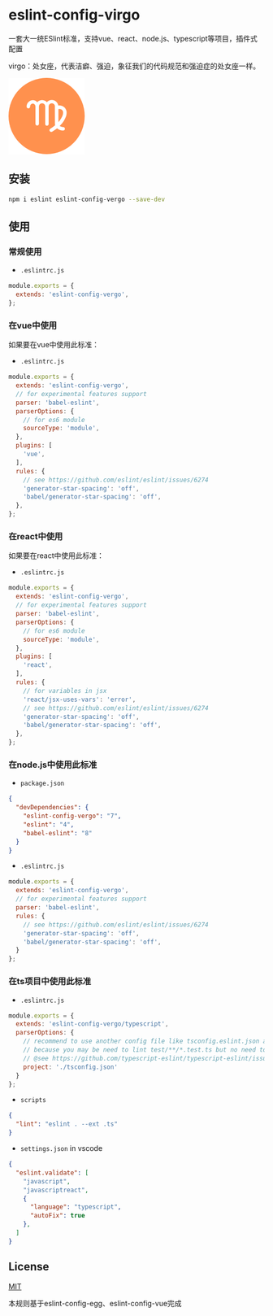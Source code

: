 # eslint-config-virgo

一套大一统ESlint标准，支持vue、react、node.js、typescript等项目，插件式配置

virgo：处女座，代表洁癖、强迫，象征我们的代码规范和强迫症的处女座一样。

<a href="url"><img src="icon.png" height="150" width="150" ></a>

## 安装

```bash
npm i eslint eslint-config-vergo --save-dev
```

## 使用

### 常规使用

- `.eslintrc.js`

```js
module.exports = {
  extends: 'eslint-config-vergo',
};
```

### 在vue中使用
如果要在vue中使用此标准：

- `.eslintrc.js`

```js
module.exports = {
  extends: 'eslint-config-vergo',
  // for experimental features support
  parser: 'babel-eslint',
  parserOptions: {
    // for es6 module
    sourceType: 'module',
  },
  plugins: [
    'vue',
  ],
  rules: {
    // see https://github.com/eslint/eslint/issues/6274
    'generator-star-spacing': 'off',
    'babel/generator-star-spacing': 'off',
  },
};
```

### 在react中使用
如果要在react中使用此标准：

- `.eslintrc.js`

```js
module.exports = {
  extends: 'eslint-config-vergo',
  // for experimental features support
  parser: 'babel-eslint',
  parserOptions: {
    // for es6 module
    sourceType: 'module',
  },
  plugins: [
    'react',
  ],
  rules: {
    // for variables in jsx
    'react/jsx-uses-vars': 'error',
    // see https://github.com/eslint/eslint/issues/6274
    'generator-star-spacing': 'off',
    'babel/generator-star-spacing': 'off',
  },
};
```

### 在node.js中使用此标准

- `package.json`

```json
{
  "devDependencies": {
    "eslint-config-vergo": "7",
    "eslint": "4",
    "babel-eslint": "8"
  }
}
```

- `.eslintrc.js`

```js
module.exports = {
  extends: 'eslint-config-vergo',
  // for experimental features support
  parser: 'babel-eslint',
  rules: {
    // see https://github.com/eslint/eslint/issues/6274
    'generator-star-spacing': 'off',
    'babel/generator-star-spacing': 'off',
  }
};
```


### 在ts项目中使用此标准

- `.eslintrc.js`

```js
module.exports = {
  extends: 'eslint-config-vergo/typescript',
  parserOptions: {
    // recommend to use another config file like tsconfig.eslint.json and extends tsconfig.json in it.
    // because you may be need to lint test/**/*.test.ts but no need to emit to js.
    // @see https://github.com/typescript-eslint/typescript-eslint/issues/890
    project: './tsconfig.json'
  }
};
```

- `scripts`

```json
{
  "lint": "eslint . --ext .ts"
}
```

- `settings.json` in vscode

```json
{
  "eslint.validate": [
    "javascript",
    "javascriptreact",
    {
      "language": "typescript",
      "autoFix": true
    },
  ]
}
```


## License

[MIT](LICENSE)

本规则基于eslint-config-egg、eslint-config-vue完成
